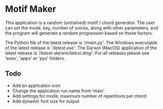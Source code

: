 # Motif Maker

This application is a random (untrained) motif / chord generator. The user can set the mode, key, number of voices, along with other parameters, and the program will generate a random progression based on these factors.

The Python file of the latest release is *'/main.py'.* 
The Windows executable of the latest release is *'/latest.exe'*.
The Darwin (MacOS) application of the latest release is *'/latest-darwin/latest.dmg'*.
For all releases please see 'exes', 'apps' or 'pys' folders.


## Todo
* Add an application icon
* Change the application run name from 'main'
* Add settings for mode, maximum number of repetitions per chord
* Add dynamic font size for output